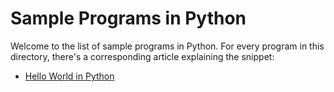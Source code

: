 # Sample Programs in Python

Welcome to the list of sample programs in Python. For every program in this
directory, there's a corresponding article explaining the snippet:

- [Hello World in Python](https://therenegadecoder.com/code/python/hello-world-in-python/)
